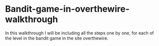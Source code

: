 # Bandit-game-in-overthewire-walkthrough

In this walkthrough I will be including all the steps one by one, for each of the level in the bandit game in the site overthewire.
